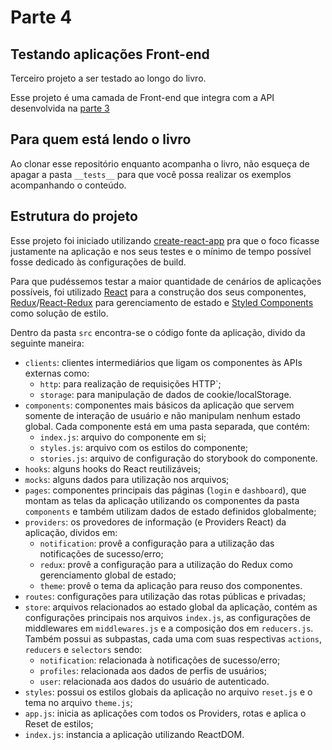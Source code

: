 # Parte 4
## Testando aplicações Front-end
Terceiro projeto a ser testado ao longo do livro.

Esse projeto é uma camada de Front-end que integra com a API desenvolvida na [parte 3](../03-testando-aplicacoes-back-end)

## Para quem está lendo o livro
Ao clonar esse repositório enquanto acompanha o livro, não esqueça de apagar a pasta `__tests__` para que você possa realizar os exemplos acompanhando o conteúdo.

## Estrutura do projeto
Esse projeto foi iniciado utilizando [create-react-app](https://create-react-app.dev/) pra que o foco ficasse justamente na aplicação e nos seus testes e o mínimo de tempo possível fosse dedicado às configurações de build.

Para que pudéssemos testar a maior quantidade de cenários de aplicações possíveis, foi utilizado [React](https://pt-br.reactjs.org/) para a construção dos seus componentes, [Redux](https://redux.js.org/)/[React-Redux](https://react-redux.js.org/) para gerenciamento de estado e [Styled Components](https://styled-components.com/) como solução de estilo.

Dentro da pasta `src` encontra-se o código fonte da aplicação, divido da seguinte maneira:
- `clients`: clientes intermediários que ligam os componentes às APIs externas como:
  - `http`: para realização de requisições HTTP`;
  - `storage`: para manipulação de dados de cookie/localStorage.
- `components`: componentes mais básicos da aplicação que servem somente de interação de usuário e não manipulam nenhum estado global. Cada componente está em uma pasta separada, que contém:
  - `index.js`: arquivo do componente em si;
  - `styles.js`: arquivo com os estilos do componente;
  - `stories.js`: arquivo de configuração do storybook do componente.
- `hooks`: alguns hooks do React reutilizáveis;
- `mocks`: alguns dados para utilização nos arquivos;
- `pages`: componentes principais das páginas (`login` e `dashboard`), que montam as telas da aplicação utilizando os componentes da pasta `components` e também utilizam dados de estado definidos globalmente;
- `providers`: os provedores de informação (e Providers React) da aplicação, dividos em:
  - `notification`: provê a configuração para a utilização das notificações de sucesso/erro;
  - `redux`: provê a configuração para a utilização do Redux como gerenciamento global de estado;
  - `theme`: provê o tema da aplicação para reuso dos componentes.
- `routes`: configurações para utilização das rotas públicas e privadas;
- `store`: arquivos relacionados ao estado global da aplicação, contém as configurações principais nos arquivos `index.js`, as configurações de middlewares em `middlewares.js` e a composição dos em `reducers.js`. Também possui as subpastas, cada uma com suas respectivas `actions`, `reducers` e `selectors` sendo:
  - `notification`: relacionada à notificações de sucesso/erro;
  - `profiles`: relacionada aos dados de perfis de usuários;
  - `user`: relacionada aos dados do usuário de autenticado.
- `styles`: possui os estilos globais da aplicação no arquivo `reset.js` e o tema no arquivo `theme.js`;
- `app.js`: inicia as aplicações com todos os Providers, rotas e aplica o Reset de estilos;
- `index.js`: instancia a aplicação utilizando ReactDOM.
